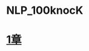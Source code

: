 # NLP_100knocK
# [1章](https://colab.research.google.com/drive/1hWVAUjrQxTYCD1l6aoDlmAlUl4VGEC5p?usp=sharing)
